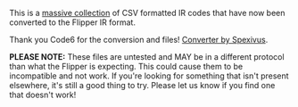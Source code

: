 This is a [massive collection](https://github.com/probonopd/irdb) of CSV formatted IR codes that have now been converted to the Flipper IR format.

Thank you Code6 for the conversion and files! [Converter by Spexivus](https://github.com/Spexivus/csv2ir).

**PLEASE NOTE:** These files are untested and MAY be in a different protocol than what the Flipper is expecting. This could cause them to be incompatible and not work. If you're looking for something that isn't present elsewhere, it's still a good thing to try. Please let us know if you find one that doesn't work!
